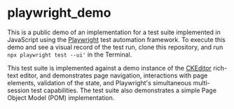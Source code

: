 # playwright_demo

This is a public demo of an implementation for a test suite implemented in JavaScript using the [Playwright](http://playwright.dev) test automation framework. To execute this demo and see a visual record of the test run, clone this repository, and run `npx playwright test --ui'` in the Terminal. 

This test suite is implemented against a demo instance of the [CKEditor](https://ckeditor.com) rich-text editor, and demonstrates page navigation, interactions with page elements, validation of the state, and Playwright's simultaneous multi-session test capabilities. The test suite also demonstrates a simple Page Object Model (POM) implementation.  